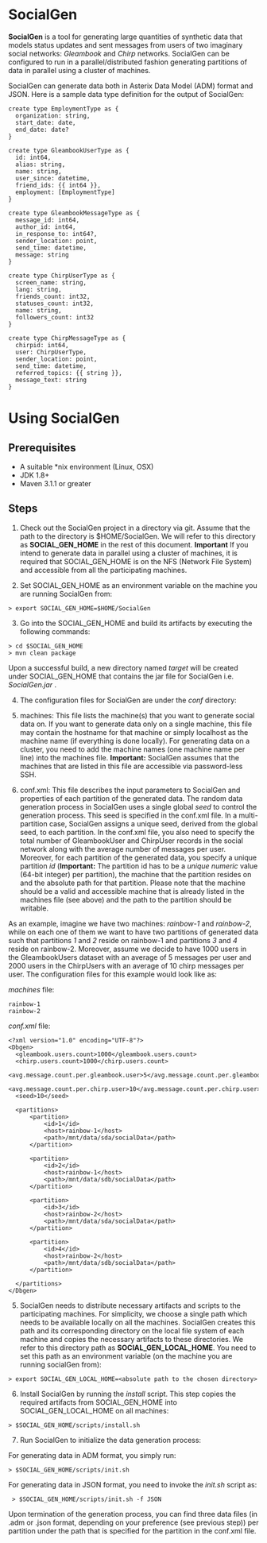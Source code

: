 # SocialGen
**SocialGen** is a tool for generating large quantities of synthetic data that models status updates and sent messages from users of two imaginary social networks: _Gleambook_ and _Chirp_ networks. SocialGen can be configured to run in a parallel/distributed fashion generating partitions of data in parallel using a cluster of machines.

SocialGen can generate data both in Asterix Data Model (ADM) format and JSON. Here is a sample data type definition for the output of SocialGen:

  ```
  create type EmploymentType as {
    organization: string,
    start_date: date,
    end_date: date?
  }
  
  create type GleambookUserType as {
    id: int64,
    alias: string,
    name: string,
    user_since: datetime,
    friend_ids: {{ int64 }},
    employment: [EmploymentType]
  }
  
  create type GleambookMessageType as {
    message_id: int64,
    author_id: int64,
    in_response_to: int64?,
    sender_location: point,
    send_time: datetime,
    message: string
  }
  
  create type ChirpUserType as {
    screen_name: string,
    lang: string,
    friends_count: int32,
    statuses_count: int32,
    name: string,
    followers_count: int32
  }
  
  create type ChirpMessageType as {
    chirpid: int64,    
    user: ChirpUserType,
    sender_location: point,
    send_time: datetime,
    referred_topics: {{ string }},
    message_text: string
  }
  ```

# Using SocialGen
## Prerequisites
* A suitable *nix environment (Linux, OSX)
* JDK 1.8+
* Maven 3.1.1 or greater

## Steps
1. Check out the SocialGen project in a directory via git. Assume that the path to the directory is $HOME/SocialGen. We will refer to this directory as **SOCIAL_GEN_HOME** in the rest of this document. **Important** If you intend to generate data in parallel using a cluster of machines, it is required that SOCIAL_GEN_HOME is on the NFS (Network File System) and accessible from all the participating machines.

2. Set SOCIAL_GEN_HOME as an environment variable on the machine you are running SocialGen from:

  ```
  > export SOCIAL_GEN_HOME=$HOME/SocialGen
  ```
3. Go into the SOCIAL_GEN_HOME and build its artifacts by executing the following commands:

  ```
  > cd $SOCIAL_GEN_HOME
  > mvn clean package 
  ```
Upon a successful build, a new directory named _target_ will be created under SOCIAL_GEN_HOME that contains the jar file for SocialGen i.e. _SocialGen.jar_ .

4. The configuration files for SocialGen are under the _conf_ directory:

  1. machines: This file lists the machine(s) that you want to generate social data on. If you want to generate data only on a single machine, this file may contain the hostname for that machine or simply localhost as the machine name (if everything is done locally). For generating data on a cluster, you need to add the machine names (one machine name per line) into the machines file. 
  __Important:__ SocialGen assumes that the machines that are listed in this file are accessible via password-less SSH.
  
  2. conf.xml: This file describes the input parameters to SocialGen and properties of each partition of the generated data. The random data generation process in SocialGen uses a single global _seed_ to control the generation process. This seed is specified in the conf.xml file. In a multi-partition case, SocialGen assigns a unique seed, derived from the global seed, to each partition. In the conf.xml file, you also need to specify the total number of GleambookUser and ChirpUser records in the social network along with the average number of messages per user. Moreover, for each partition of the generated data, you specify a unique partition _id_ (__Important:__ The partition id has to be a _unique_ _numeric_ value (64-bit integer) per partition), the machine that the partition resides on and the absolute path for that partition. Please note that the machine should be a valid and accessible machine that is already listed in the machines file (see above) and the path to the partition should be writable.

  As an example, imagine we have two machines: _rainbow-1_ and _rainbow-2_, while on each one of them we want to have two partitions of generated data such that partitions _1_ and _2_ reside on rainbow-1 and partitions _3_ and _4_ reside on rainbow-2. Moreover, assume we decide to have 1000 users in the GleambookUsers dataset with an average of 5 messages per user and 2000 users in the ChirpUsers with an average of 10 chirp messages per user. The configuration files for this example would look like as:

  _machines_ file:
  ```
  rainbow-1
  rainbow-2
  ```
  _conf.xml_ file:
  ```
  <?xml version="1.0" encoding="UTF-8"?>
  <Dbgen>
  	<gleambook.users.count>1000</gleambook.users.count>
    <chirp.users.count>1000</chirp.users.count>
    <avg.message.count.per.gleambook.user>5</avg.message.count.per.gleambook.user>
    <avg.message.count.per.chirp.user>10</avg.message.count.per.chirp.user>
    <seed>10</seed>
  
  	<partitions>
  		<partition>
  			<id>1</id>
  			<host>rainbow-1</host>
  			<path>/mnt/data/sda/socialData</path>
  		</partition>
  
  		<partition>
  			<id>2</id>
  			<host>rainbow-1</host>
  			<path>/mnt/data/sdb/socialData</path>
  		</partition>
  
  		<partition>
  			<id>3</id>
  			<host>rainbow-2</host>
  			<path>/mnt/data/sda/socialData</path>
  		</partition>
  
  		<partition>
  			<id>4</id>
  			<host>rainbow-2</host>
  			<path>/mnt/data/sdb/socialData</path>
  		</partition>
   
  	</partitions>
  </Dbgen>
  ```
5. SocialGen needs to distribute necessary artifacts and scripts to the participating machines. For simplicity, we choose a single path which needs to be available locally on all the machines. SocialGen creates this path and its corresponding directory on the local file system of each machine and copies the necessary artifacts to these directories. We refer to this directory path as __SOCIAL_GEN_LOCAL_HOME__. You need to set this path as an environment variable (on the machine you are running socialGen from):

  ```
  > export SOCIAL_GEN_LOCAL_HOME=<absolute path to the chosen directory>
  ```
6. Install SocialGen by running the _install_ script. This step copies the required artifacts from SOCIAL_GEN_HOME into SOCIAL_GEN_LOCAL_HOME on all machines:

  ```
  > $SOCIAL_GEN_HOME/scripts/install.sh
  ```
7. Run SocialGen to initialize the data generation process: 
 
For generating data in ADM format, you simply run:
  
  ```
  > $SOCIAL_GEN_HOME/scripts/init.sh
  ```
  For generating data in JSON format, you need to invoke the _init.sh_ script as:
 
 ```
  > $SOCIAL_GEN_HOME/scripts/init.sh -f JSON
 ```
Upon termination of the generation process, you can find three data files (in .adm or .json format, depending on your preference (see previous step)) per partition under the path that is specified for the partition in the conf.xml file.
